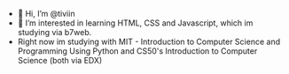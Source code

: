 - 👋 Hi, I’m @tiviin
- 👀 I’m interested in learning HTML, CSS and Javascript, which im studying via b7web.
- Right now im studying with MIT - Introduction to Computer Science and Programming Using Python and CS50's Introduction to Computer Science (both via EDX)

<!---
tiviin/tiviin is a ✨ special ✨ repository because its `README.md` (this file) appears on your GitHub profile.
You can click the Preview link to take a look at your changes.
--->
